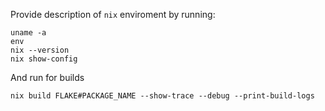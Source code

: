 Provide description of `nix` enviroment by running:

```shell
uname -a
env
nix --version
nix show-config
```

And run for builds
```shell
nix build FLAKE#PACKAGE_NAME --show-trace --debug --print-build-logs
```
